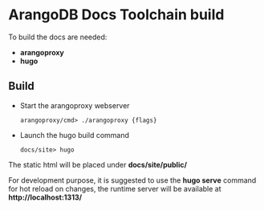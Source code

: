 # ArangoDB Docs Toolchain build

To build the docs are needed:
-   **arangoproxy**
-   **hugo**

## Build
-   Start the arangoproxy webserver
    ```
    arangoproxy/cmd> ./arangoproxy {flags}
    ```

-   Launch the hugo build command
    ```
    docs/site> hugo
    ```

The static html will be placed under **docs/site/public/**

For development purpose, it is suggested to use the **hugo serve** command for hot reload on changes, the runtime server will be available at **http://localhost:1313/**
